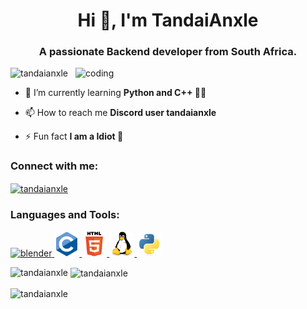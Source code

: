 
<h1 align="center">Hi 👋, I'm TandaiAnxle</h1>
<h3 align="center">A passionate Backend developer from South Africa.</h3>
<img align="right" alt="coding" width="400" src="https://user-images.githubusercontent.com/55389276/140866485-8fb1c876-9a8f-4d6a-98dc-08c4981leaf70.gif">

<p align="left"> <img src="https://komarev.com/ghpvc/?username=tandaianxle&label=Profile%20views&color=0e75b6&style=flat" alt="tandaianxle" /> </p>

- 🌱 I’m currently learning **Python and C++ 🗿🤓**

- 📫 How to reach me **Discord user tandaianxle**

- ⚡ Fun fact **I am a Idiot 🗿**

<h3 align="left">Connect with me:</h3>
<p align="left">
<a href="https://www.youtube.com/c/tandaianxle" target="blank"><img align="center" src="https://raw.githubusercontent.com/rahuldkjain/github-profile-readme-generator/master/src/images/icons/Social/youtube.svg" alt="tandaianxle" height="30" width="40" /></a>
</p>

<h3 align="left">Languages and Tools:</h3>
<p align="left"> <a href="https://www.blender.org/" target="_blank" rel="noreferrer"> <img src="https://download.blender.org/branding/community/blender_community_badge_white.svg" alt="blender" width="40" height="40"/> </a> <a href="https://www.cprogramming.com/" target="_blank" rel="noreferrer"> <img src="https://raw.githubusercontent.com/devicons/devicon/master/icons/c/c-original.svg" alt="c" width="40" height="40"/> </a> <a href="https://www.w3.org/html/" target="_blank" rel="noreferrer"> <img src="https://raw.githubusercontent.com/devicons/devicon/master/icons/html5/html5-original-wordmark.svg" alt="html5" width="40" height="40"/> </a> <a href="https://www.linux.org/" target="_blank" rel="noreferrer"> <img src="https://raw.githubusercontent.com/devicons/devicon/master/icons/linux/linux-original.svg" alt="linux" width="40" height="40"/> </a> <a href="https://www.python.org" target="_blank" rel="noreferrer"> <img src="https://raw.githubusercontent.com/devicons/devicon/master/icons/python/python-original.svg" alt="python" width="40" height="40"/> </a> </p>

<p><img align="left" src="https://github-readme-stats.vercel.app/api/top-langs?username=tandaianxle&show_icons=true&locale=en&layout=compact" alt="tandaianxle" /></p>

<p>&nbsp;<img align="center" src="https://github-readme-stats.vercel.app/api?username=tandaianxle&show_icons=true&locale=en" alt="tandaianxle" /></p>

<p><img align="center" src="https://github-readme-streak-stats.herokuapp.com/?user=tandaianxle&" alt="tandaianxle" /></p>
